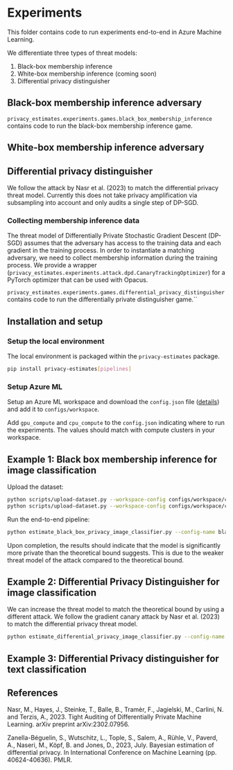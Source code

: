 # Experiments

This folder contains code to run experiments end-to-end in Azure Machine Learning.

We differentiate three types of threat models:
1. Black-box membership inference
2. White-box membership inference (coming soon)
3. Differential privacy distinguisher

## Black-box membership inference adversary

`privacy_estimates.experiments.games.black_box_membership_inference` contains code to run the black-box membership inference game.

## White-box membership inference adversary

## Differential privacy distinguisher

We follow the attack by Nasr et al. (2023) to match the differential privacy threat model.
Currently this does not take privacy amplification via subsampling into account and only audits a single step of DP-SGD.

### Collecting membership inference data

The threat model of Differentially Private Stochastic Gradient Descent (DP-SGD) assumes that the adversary has access to the training data and each gradient in the training process.
In order to instantiate a matching adversary, we need to collect membership information during the training process.
We provide a wrapper (`privacy_estimates.experiments.attack.dpd.CanaryTrackingOptimizer`) for a PyTorch optimizer that can be used with Opacus.

`privacy_estimates.experiments.games.differential_privacy_distinguisher` contains code to run the differentially private distinguisher game.``

## Installation and setup

### Setup the local environment

The local environment is packaged within the `privacy-estimates` package.

```bash
pip install privacy-estimates[pipelines]
```

### Setup Azure ML

Setup an Azure ML workspace and download the `config.json` file ([details](https://docs.microsoft.com/en-us/azure/machine-learning/how-to-configure-environment#workspace)) and add it to `configs/workspace`.

Add `gpu_compute` and `cpu_compute` to the `config.json` indicating where to run the experiments.
The values should match with compute clusters in your workspace.


## Example 1: Black box membership inference for image classification

Upload the dataset:

```bash
python scripts/upload-dataset.py --workspace-config configs/workspace/config.json --dataset-name CIFAR10Normalized --split train
python scripts/upload-dataset.py --workspace-config configs/workspace/config.json --dataset-name CIFAR10Normalized --split test
```

Run the end-to-end pipeline:

``` bash
python estimate_black_box_privacy_image_classifier.py --config-name black_box_image_classifier +submit=True
```

Upon completion, the results should indicate that the model is significantly more private than the theoretical bound suggests.
This is due to the weaker threat model of the attack compared to the theoretical bound.

## Example 2: Differential Privacy Distinguisher for image classification

We can increase the threat model to match the theoretical bound by using a different attack.
We follow the gradient canary attack by Nasr et al. (2023) to match the differential privacy threat model.

```bash
python estimate_differential_privacy_image_classifier.py --config-name dpd_image_classifier +submit=True
```

## Example 3: Differential Privacy distinguisher for text classification


## References

Nasr, M., Hayes, J., Steinke, T., Balle, B., Tramèr, F., Jagielski, M., Carlini, N. and Terzis, A., 2023. Tight Auditing of Differentially Private Machine Learning. arXiv preprint arXiv:2302.07956.

Zanella-Béguelin, S., Wutschitz, L., Tople, S., Salem, A., Rühle, V., Paverd, A., Naseri, M., Köpf, B. and Jones, D., 2023, July. Bayesian estimation of differential privacy. In International Conference on Machine Learning (pp. 40624-40636). PMLR.

